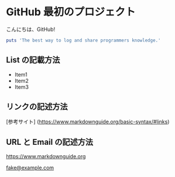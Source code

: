 # GitHub 最初のプロジェクト

こんにちは、GitHub!

```ruby:markdown.rb
puts 'The best way to log and share programmers knowledge.'
```

## List の記載方法

- Item1
- Item2
- Item3

## リンクの記述方法

[参考サイト] (https://www.markdownguide.org/basic-syntax/#links)

## URL と Email の記述方法

<https://www.markdownguide.org>

<fake@example.com>
